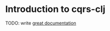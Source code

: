 # Introduction to cqrs-clj

TODO: write [great documentation](http://jacobian.org/writing/what-to-write/)
